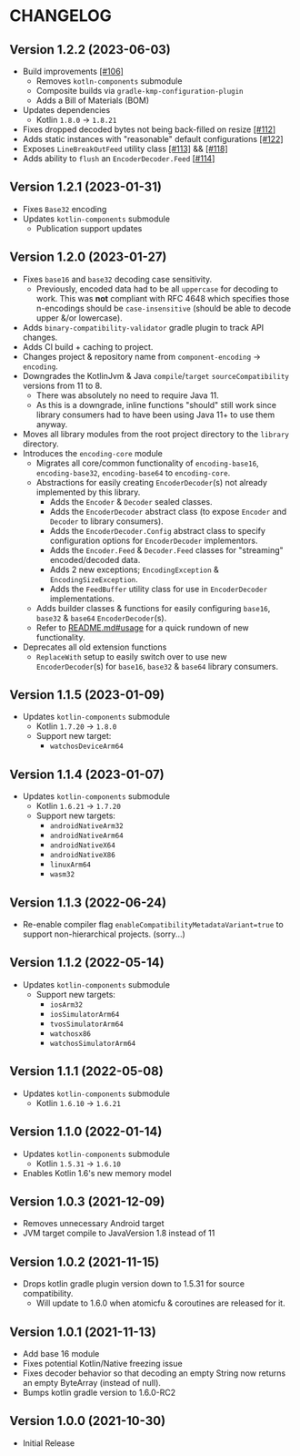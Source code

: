 # CHANGELOG

## Version 1.2.2 (2023-06-03)
 - Build improvements [[#106]][106]
     - Removes `kotln-components` submodule
     - Composite builds via `gradle-kmp-configuration-plugin`
     - Adds a Bill of Materials (BOM)
 - Updates dependencies
     - Kotlin `1.8.0` -> `1.8.21`
 - Fixes dropped decoded bytes not being back-filled on resize [[#112]][112]
 - Adds static instances with "reasonable" default configurations [[#122]][122]
 - Exposes `LineBreakOutFeed` utility class [[#113]][113] && [[#118]][118]
 - Adds ability to `flush` an `EncoderDecoder.Feed` [[#114]][114]

## Version 1.2.1 (2023-01-31)
 - Fixes `Base32` encoding
 - Updates `kotlin-components` submodule
     - Publication support updates

## Version 1.2.0 (2023-01-27)
 - Fixes `base16` and `base32` decoding case sensitivity.
     - Previously, encoded data had to be all `uppercase` for decoding to work. This 
       was **not** compliant with RFC 4648 which specifies those n-encodings should 
       be `case-insensitive` (should be able to decode upper &/or lowercase).
 - Adds `binary-compatibility-validator` gradle plugin to track API changes.
 - Adds CI build + caching to project.
 - Changes project & repository name from `component-encoding` -> `encoding`.
 - Downgrades the KotlinJvm & Java `compile`/`target` `sourceCompatibility` versions 
   from 11 to 8.
      - There was absolutely no need to require Java 11.
      - As this is a downgrade, inline functions "should" still work since 
        library consumers had to have been using Java 11+ to use them anyway.
 - Moves all library modules from the root project directory to the `library` directory.
 - Introduces the `encoding-core` module
     - Migrates all core/common functionality of `encoding-base16`, `encoding-base32`, 
       `encoding-base64` to `encoding-core`.
     - Abstractions for easily creating `EncoderDecoder`(s) not already implemented by
       this library.
         - Adds the `Encoder` & `Decoder` sealed classes.
         - Adds the `EncoderDecoder` abstract class (to expose `Encoder` and `Decoder` 
           to library consumers).
         - Adds the `EncoderDecoder.Config` abstract class to specify configuration 
           options for `EncoderDecoder` implementors.
         - Adds the `Encoder.Feed` & `Decoder.Feed` classes for "streaming" 
           encoded/decoded data.
         - Adds 2 new exceptions; `EncodingException` & `EncodingSizeException`.
         - Adds the `FeedBuffer` utility class for use in `EncoderDecoder` implementations.
      - Adds builder classes & functions for easily configuring `base16`, `base32` & 
        `base64` `EncoderDecoder`(s).
      - Refer to [README.md#usage](https://github.com/05nelsonm/encoding#usage) for a quick 
        rundown of new functionality.
 - Deprecates all old extension functions
     - `ReplaceWith` setup to easily switch over to use new `EncoderDecoder`(s) for
       `base16`, `base32` & `base64` library consumers.

## Version 1.1.5 (2023-01-09)
 - Updates `kotlin-components` submodule
     - Kotlin `1.7.20` -> `1.8.0`
     - Support new target:
         - `watchosDeviceArm64`

## Version 1.1.4 (2023-01-07)
 - Updates `kotlin-components` submodule
     - Kotlin `1.6.21` -> `1.7.20`
     - Support new targets:
         - `androidNativeArm32`
         - `androidNativeArm64`
         - `androidNativeX64`
         - `androidNativeX86`
         - `linuxArm64`
         - `wasm32`

## Version 1.1.3 (2022-06-24)
 - Re-enable compiler flag `enableCompatibilityMetadataVariant=true` to support
   non-hierarchical projects. (sorry...)

## Version 1.1.2 (2022-05-14)
 - Updates `kotlin-components` submodule
     - Support new targets:
         - `iosArm32`
         - `iosSimulatorArm64`
         - `tvosSimulatorArm64`
         - `watchosx86`
         - `watchosSimulatorArm64`

## Version 1.1.1 (2022-05-08)
 - Updates `kotlin-components` submodule
     - Kotlin `1.6.10` -> `1.6.21`

## Version 1.1.0 (2022-01-14)
 - Updates `kotlin-components` submodule
     - Kotlin `1.5.31` -> `1.6.10`
 - Enables Kotlin 1.6's new memory model

## Version 1.0.3 (2021-12-09)
 - Removes unnecessary Android target
 - JVM target compile to JavaVersion 1.8 instead of 11

## Version 1.0.2 (2021-11-15)
 - Drops kotlin gradle plugin version down to 1.5.31 for source
   compatibility.
     - Will update to 1.6.0 when atomicfu & coroutines are released for it.

## Version 1.0.1 (2021-11-13)
 - Add base 16 module
 - Fixes potential Kotlin/Native freezing issue
 - Fixes decoder behavior so that decoding an empty String now returns an
   empty ByteArray (instead of null).
 - Bumps kotlin gradle version to 1.6.0-RC2

## Version 1.0.0 (2021-10-30)
 - Initial Release

[106]: https://github.com/05nelsonm/encoding/pull/106
[112]: https://github.com/05nelsonm/encoding/pull/112
[113]: https://github.com/05nelsonm/encoding/pull/113
[114]: https://github.com/05nelsonm/encoding/pull/114
[118]: https://github.com/05nelsonm/encoding/pull/118
[122]: https://github.com/05nelsonm/encoding/pull/122
